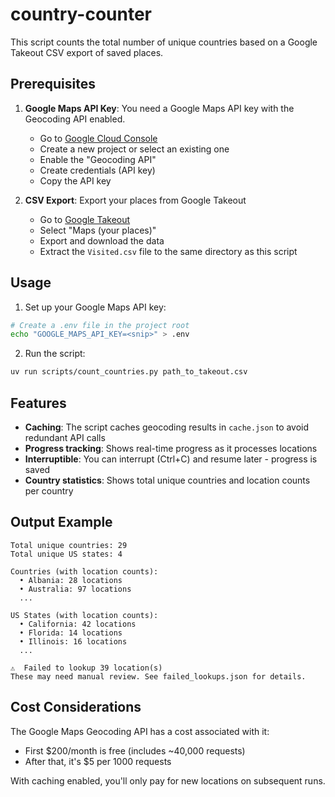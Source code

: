 # country-counter

This script counts the total number of unique countries based on a Google Takeout CSV export of saved places.

## Prerequisites

1. **Google Maps API Key**: You need a Google Maps API key with the Geocoding API enabled.
   - Go to [Google Cloud Console](https://console.cloud.google.com/)
   - Create a new project or select an existing one
   - Enable the "Geocoding API"
   - Create credentials (API key)
   - Copy the API key

2. **CSV Export**: Export your places from Google Takeout
   - Go to [Google Takeout](https://takeout.google.com/)
   - Select "Maps (your places)"
   - Export and download the data
   - Extract the `Visited.csv` file to the same directory as this script

## Usage

1. Set up your Google Maps API key:

```bash
# Create a .env file in the project root
echo "GOOGLE_MAPS_API_KEY=<snip>" > .env
```

2. Run the script:

```bash
uv run scripts/count_countries.py path_to_takeout.csv
```

## Features

- **Caching**: The script caches geocoding results in `cache.json` to avoid redundant API calls
- **Progress tracking**: Shows real-time progress as it processes locations
- **Interruptible**: You can interrupt (Ctrl+C) and resume later - progress is saved
- **Country statistics**: Shows total unique countries and location counts per country

## Output Example

```
Total unique countries: 29
Total unique US states: 4

Countries (with location counts):
  • Albania: 28 locations
  • Australia: 97 locations
  ...

US States (with location counts):
  • California: 42 locations
  • Florida: 14 locations
  • Illinois: 16 locations
  ...

⚠️  Failed to lookup 39 location(s)
These may need manual review. See failed_lookups.json for details.
```

## Cost Considerations

The Google Maps Geocoding API has a cost associated with it:
- First $200/month is free (includes ~40,000 requests)
- After that, it's $5 per 1000 requests

With caching enabled, you'll only pay for new locations on subsequent runs.
